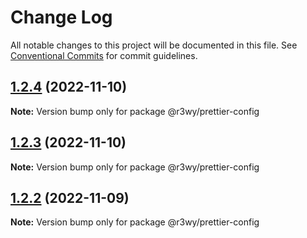 # Change Log

All notable changes to this project will be documented in this file.
See [Conventional Commits](https://conventionalcommits.org) for commit guidelines.

## [1.2.4](https://github.com/r3wy/r3wy/compare/@r3wy/prettier-config@1.2.3...@r3wy/prettier-config@1.2.4) (2022-11-10)

**Note:** Version bump only for package @r3wy/prettier-config

## [1.2.3](https://github.com/r3wy/r3wy/compare/@r3wy/prettier-config@1.2.2...@r3wy/prettier-config@1.2.3) (2022-11-10)

**Note:** Version bump only for package @r3wy/prettier-config

## [1.2.2](https://github.com/r3wy/r3wy/compare/@r3wy/prettier-config@1.2.1...@r3wy/prettier-config@1.2.2) (2022-11-09)

**Note:** Version bump only for package @r3wy/prettier-config

